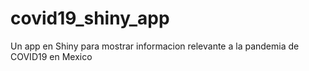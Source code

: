 # covid19_shiny_app
Un app en Shiny para mostrar informacion relevante a la pandemia de COVID19 en Mexico
